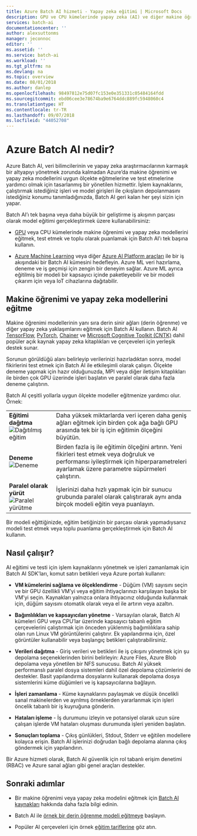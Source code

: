 ```yaml
---
title: Azure Batch AI hizmeti - Yapay zeka eğitimi | Microsoft Docs
description: GPU ve CPU kümelerinde yapay zeka (AI) ve diğer makine öğrenmesi modellerini eğitmek için yönetilen Azure Batch AI hizmetini kullanma hakkında bilgi edinin.
services: batch-ai
documentationcenter: ''
author: alexsuttonms
manager: jeconnoc
editor: ''
ms.assetid: ''
ms.service: batch-ai
ms.workload: ''
ms.tgt_pltfrm: na
ms.devlang: na
ms.topic: overview
ms.date: 08/01/2018
ms.author: danlep
ms.openlocfilehash: 98497812e75d07fc153e0e351331c05484164fdd
ms.sourcegitcommit: ebd06cee3e78674ba9e6764ddc889fc5948060c4
ms.translationtype: HT
ms.contentlocale: tr-TR
ms.lasthandoff: 09/07/2018
ms.locfileid: "44052708"
---
```

# <a name="what-is-azure-batch-ai"></a>Azure Batch AI nedir?

Azure Batch AI, veri bilimcilerinin ve yapay zeka araştırmacılarının karmaşık bir altyapıyı yönetmek zorunda kalmadan Azure’da makine öğrenimi ve yapay zeka modellerini uygun ölçekte eğitmelerine ve test etmelerine yardımcı olmak için tasarlanmış bir yönetilen hizmettir. İşlem kaynaklarını, çalıştırmak istediğiniz işleri ve model girişleri ile çıkışların depolanmasını istediğiniz konumu tanımladığınızda, Batch AI geri kalan her şeyi sizin için yapar.

Batch AI’ı tek başına veya daha büyük bir geliştirme iş akışının parçası olarak model eğitimi gerçekleştirmek üzere kullanabilirsiniz:

* [GPU](../virtual-machines/linux/sizes-gpu.md) veya CPU kümelerinde makine öğrenimi ve yapay zeka modellerini eğitmek, test etmek ve toplu olarak puanlamak için Batch AI’ı tek başına kullanın. 

* [Azure Machine Learning](../machine-learning/service/overview-what-is-azure-ml.md) veya diğer [Azure AI Platform araçları](https://azure.microsoft.com/overview/ai-platform/) ile bir iş akışındaki bir Batch AI kümesini hedefleyin. Azure ML veri hazırlama, deneme ve iş geçmişi için zengin bir deneyim sağlar. Azure ML ayrıca eğitilmiş bir modeli bir kapsayıcı içinde paketleyebilir ve bir modeli çıkarım için veya IoT cihazlarına dağıtabilir.  

## <a name="train-machine-learning-and-ai-models"></a>Makine öğrenimi ve yapay zeka modellerini eğitme

Makine öğrenimi modellerinin yanı sıra derin sinir ağları (derin öğrenme) ve diğer yapay zeka yaklaşımlarını eğitmek için Batch AI kullanın. Batch AI [TensorFlow](https://github.com/tensorflow/tensorflow), [PyTorch](https://github.com/pytorch/pytorch), [Chainer](https://github.com/chainer/chainer) ve [Microsoft Cognitive Toolkit (CNTK)](https://github.com/Microsoft/CNTK) dahil popüler açık kaynak yapay zeka kitaplıkları ve çerçeveleri için yerleşik destek sunar.

Sorunun görüldüğü alanı belirleyip verilerinizi hazırladıktan sonra, model fikirlerini test etmek için Batch AI ile etkileşimli olarak çalışın. Ölçekte deneme yapmak için hazır olduğunuzda, MPI veya diğer iletişim kitaplıkları ile birden çok GPU üzerinde işleri başlatın ve paralel olarak daha fazla deneme çalıştırın.

Batch AI çeşitli yollarla uygun ölçekte modeller eğitmenize yardımcı olur. Örnek: 

|  |  |
|---------|---------|
| **Eğitimi dağıtma**<br/>![Dağıtılmış eğitim](./media/overview/distributed-training.png)  | Daha yüksek miktarlarda veri içeren daha geniş ağları eğitmek için birden çok ağa bağlı GPU arasında tek bir iş için eğitimin ölçeğini büyütün.|
| **Deneme**<br/>![Deneme](./media/overview/experimentation.png) | Birden fazla iş ile eğitimin ölçeğini artırın. Yeni fikirleri test etmek veya doğruluk ve performansı iyileştirmek için hiperparametreleri ayarlamak üzere parametre süpürmeleri çalıştırın. |
| **Paralel olarak yürüt**![Paralel yürütme](./media/overview/parallel-execution.png) | İşlerinizi daha hızlı yapmak için bir sunucu grubunda paralel olarak çalıştırarak aynı anda birçok modeli eğitin veya puanlayın.|

Bir modeli eğittiğinizde, eğitim betiğinizin bir parçası olarak yapmadıysanız modeli test etmek veya toplu puanlama gerçekleştirmek için Batch AI kullanın.

## <a name="how-it-works"></a>Nasıl çalışır?

AI eğitimi ve testi için işlem kaynaklarını yönetmek ve işleri zamanlamak için Batch AI SDK’ları, komut satırı betikleri veya Azure portalı kullanın: 

* **VM kümelerini sağlama ve ölçeklendirme** - Düğüm (VM) sayısını seçin ve bir GPU özellikli VM’yi veya eğitim ihtiyaçlarınızı karşılayan başka bir VM’yi seçin. Kaynakları yalnızca onlara ihtiyacınız olduğunda kullanmak için, düğüm sayısını otomatik olarak veya el ile artırın veya azaltın. 

* **Bağımlılıkları ve kapsayıcıları yönetme** - Varsayılan olarak, Batch AI kümeleri GPU veya CPU’lar üzerinde kapsayıcı tabanlı eğitim çerçevelerini çalıştırmak için önceden yüklenmiş bağımlılıklara sahip olan run Linux VM görüntülerini çalıştırır. Ek yapılandırma için, özel görüntüler kullanabilir veya başlangıç betikleri çalıştırabilirsiniz.

* **Verileri dağıtma** - Giriş verileri ve betikleri ile iş çıkışını yönetmek için şu depolama seçeneklerinden birini belirleyin: Azure Files, Azure Blob depolama veya yönetilen bir NFS sunucusu. Batch AI yüksek performanslı paralel dosya sistemleri dahil özel depolama çözümlerini de destekler. Basit yapılandırma dosyalarını kullanarak depolama dosya sistemlerini küme düğümleri ve iş kapsayıcılarına bağlayın.

* **İşleri zamanlama** - Küme kaynaklarını paylaşmak ve düşük öncelikli sanal makinelerden ve ayrılmış örneklerden yararlanmak için işleri öncelik tabanlı bir iş kuyruğuna gönderin.

* **Hataları işleme** - İş durumunu izleyin ve potansiyel olarak uzun süre çalışan işlerde VM hataları oluşması durumunda işleri yeniden başlatın.

* **Sonuçları toplama** - Çıkış günlükleri, Stdout, Stderr ve eğitilen modellere kolayca erişin. Batch AI işlerinizi doğrudan bağlı depolama alanına çıkış göndermek için yapılandırın.

Bir Azure hizmeti olarak, Batch AI güvenlik için rol tabanlı erişim denetimi (RBAC) ve Azure sanal ağları gibi genel araçları destekler.  

## <a name="next-steps"></a>Sonraki adımlar

* Bir makine öğrenimi veya yapay zeka modelini eğitmek için [Batch AI kaynakları](resource-concepts.md) hakkında daha fazla bilgi edinin.

* Batch AI ile [örnek bir derin öğrenme modeli eğitmeye](quickstart-tensorflow-training-cli.md) başlayın.

* Popüler AI çerçeveleri için örnek [eğitim tariflerine](https://github.com/Azure/BatchAI/blob/master/recipes) göz atın.

